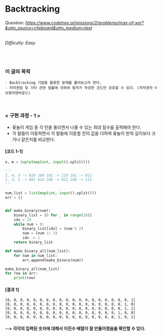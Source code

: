 # Backtracking
###### Question: https://www.codetree.ai/missions/2/problems/max-of-xor?&utm_source=clipboard&utm_medium=text
###### Difficulty: Easy
<br/>

### 이 글의 목적
    - Backtracking 기법을 활용한 문제를 풀어보고자 한다.
    - 저작권법 및 기타 관련 법률에 의하여 필자가 작성한 코드만 공유할 수 있다. (저작권자 © 브랜치앤바운드)
<br/>

### < 구현 과정 - 1 >
- 윷놀이 게임 중 각 턴을 돌리면서 나올 수 있는 최대 점수를 출력해야 한다.
- 각 말들이 이동하면서 각 말들에 이동할 칸의 값을 더하여 윷놀이 판의 길이보다 크거나 같은지를 비교한다.
#### [코드 1-1]
```python
n, m = tuple(map(int, input().split()))

'''
2, 4, 5 -> 010 100 101 -> 110 101 -> 011
1, 3, 5 -> 001 010 100 -> 011 100 -> 111
'''

num_list = list(map(int, input().split()))
arr = []


def make_binary(num):
    binary_list = [0 for _ in range(20)]
    idx = 19
    while num > 0:
        binary_list[idx] = (num % 2)
        num = (num // 2)
        idx -= 1
    return binary_list

def make_binary_all(num_list):
    for num in num_list:
        arr.append(make_binary(num))

make_binary_all(num_list)
for row in arr:
    print(row)
```
#### [결과 1]
```plaintext
[0, 0, 0, 0, 0, 0, 0, 0, 0, 0, 0, 0, 0, 0, 0, 0, 0, 0, 0, 1]
[0, 0, 0, 0, 0, 0, 0, 0, 0, 0, 0, 0, 0, 0, 0, 0, 0, 0, 1, 0]
[0, 0, 0, 0, 0, 0, 0, 0, 0, 0, 0, 0, 0, 0, 0, 0, 0, 0, 1, 1]
[0, 0, 0, 0, 0, 0, 0, 0, 0, 0, 0, 0, 0, 0, 0, 0, 0, 1, 0, 0]
[0, 0, 0, 0, 0, 0, 0, 0, 0, 0, 0, 0, 0, 0, 0, 0, 0, 1, 0, 1]
```
#### --> 각각의 입력된 숫자에 대해서 이진수 배열이 잘 만들어졌음을 확인할 수 있다.
<br/>

